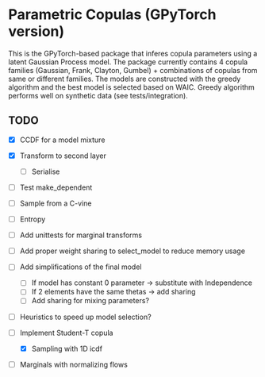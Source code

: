 # Parametric Copulas (GPyTorch version)

This is the GPyTorch-based package that inferes copula parameters using a latent Gaussian Process model.
The package currently contains 4 copula families (Gaussian, Frank, Clayton, Gumbel) + combinations of copulas from same or different families.
The models are constructed with the greedy algorithm and the best model is selected based on WAIC. 
Greedy algorithm performs well on synthetic data (see tests/integration).

## TODO

- [x] CCDF for a model mixture
- [x] Transform to second layer
	- [ ] Serialise
- [ ] Test make_dependent
- [ ] Sample from a C-vine
- [ ] Entropy

- [ ] Add unittests for marginal transforms
- [ ] Add proper weight sharing to select_model to reduce memory usage
- [ ] Add simplifications of the final model
	- [ ] If model has constant 0 parameter -> substitute with Independence
	- [ ] If 2 elements have the same thetas -> add sharing
	- [ ] Add sharing for mixing parameters?
- [ ] Heuristics to speed up model selection?
- [ ] Implement Student-T copula
	- [x] Sampling with 1D icdf
- [ ] Marginals with normalizing flows 

